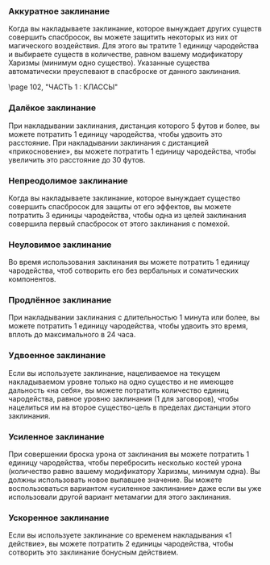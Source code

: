 
### Аккуратное заклинание
Когда вы накладываете заклинание, которое вынуждает других существ совершить спасбросок, вы можете защитить некоторых из них от магического воздействия. Для этого вы тратите 1 единицу чародейства и выбираете существ в количестве, равном вашему модификатору Харизмы (минимум одно существо). Указанные существа автоматически преуспевают в спасброске от данного заклинания.

\page 102, "ЧАСТЬ 1 : КЛАССЫ"
### Далёкое заклинание
При накладывании заклинания, дистанция которого 5 футов и более, вы можете потратить 1 единицу чародейства, чтобы удвоить это расстояние.
При накладывании заклинания с дистанцией
«прикосновение», вы можете потратить 1 единицу чародейства, чтобы увеличить это расстояние до
30 футов.

### Непреодолимое заклинание
Когда вы накладываете заклинание, которое вынуждает существо совершить спасбросок для защиты от его эффектов, вы можете потратить 3 единицы чародейства, чтобы одна из целей заклинания совершила первый спасбросок от этого заклинания с помехой.

### Неуловимое заклинание
Во время использования заклинания вы можете потратить 1 единицу чародейства, чтоб сотворить его без вербальных и соматических компонентов.

### Продлённое заклинание
При накладывании заклинания с длительностью 1 минута или более, вы можете потратить 1 единицу чародейства, чтобы удвоить это время, вплоть до максимального в 24 часа.

### Удвоенное заклинание
Если вы используете заклинание, нацеливаемое на текущем накладываемом уровне только на одно существо и не имеющее дальность «на себя», вы можете потратить количество единиц чародейства, равное уровню заклинания (1 для заговоров),
чтобы нацелиться им на второе существо-цель в пределах дистанции этого заклинания.

### Усиленное заклинание
При совершении броска урона от заклинания вы можете потратить 1 единицу чародейства, чтобы перебросить несколько костей урона (количество равно вашему модификатору Харизмы, минимум одна). Вы должны использовать новое выпавшее значение.
Вы можете воспользоваться вариантом «усиленное заклинание» даже если вы уже использовали другой вариант метамагии для этого заклинания.

### Ускоренное заклинание
Если вы используете заклинание со временем накладывания «1 действие», вы можете потратить
2 единицы чародейства, чтобы сотворить это заклинание бонусным действием.
